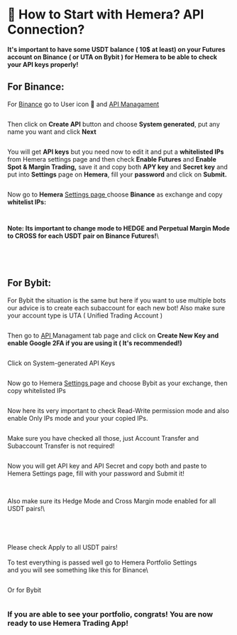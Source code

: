 # 🔑 How to Start with Hemera? API Connection?

**It's important to have some USDT balance ( 10$ at least)  on your Futures account on Binance ( or UTA on Bybit ) for Hemera to be able to check your API keys properly!**

## For Binance:

For [Binance](https://binance.com) go to User icon 👤 and [API Managament](https://www.binance.com/en/my/settings/api-management)

<figure><img src=".gitbook/assets/binance1.png" alt=""><figcaption></figcaption></figure>

Then click on **Create API** button and choose **System generated**, put any name you want and click **Next**

<figure><img src=".gitbook/assets/binance2.png" alt=""><figcaption></figcaption></figure>

You will get **API keys** but you need now to edit it and put a **whitelisted IPs** from Hemera settings page and then check **Enable Futures** and **Enable Spot & Margin Trading,** save it and copy both **APY key** and **Secret key** and put into **Settings** page on **Hemera**, fill your **password** and click on **Submit.**

<figure><img src=".gitbook/assets/binance3.png" alt=""><figcaption></figcaption></figure>

Now go to **Hemera** [Settings page ](https://hemeratrading.net/user/settings)choose **Binance** as exchange and copy **whitelist IPs:**

<figure><img src=".gitbook/assets/settings.png" alt=""><figcaption></figcaption></figure>

<figure><img src=".gitbook/assets/biannce4.png" alt=""><figcaption></figcaption></figure>

**Note: Its important to change mode to HEDGE and Perpetual Margin Mode to CROSS for each USDT pair on Binance Futures!**\


<figure><img src=".gitbook/assets/sett1.png" alt=""><figcaption></figcaption></figure>

<figure><img src=".gitbook/assets/oneway.png" alt=""><figcaption></figcaption></figure>

<figure><img src=".gitbook/assets/hedge1.png" alt=""><figcaption></figcaption></figure>

<figure><img src=".gitbook/assets/cross.png" alt=""><figcaption></figcaption></figure>



## For Bybit:

For Bybit the situation is the same but here if you want to use multiple bots our advice is to create each subaccount for each new bot! Also make sure your account type is UTA ( Unified Trading Account )

<figure><img src=".gitbook/assets/subacc.png" alt=""><figcaption></figcaption></figure>

Then go to [API ](https://www.bybit.com/app/user/api-management)Managament tab page and click on **Create New Key and enable Google 2FA if you are using it ( It's recommended!)**

<figure><img src=".gitbook/assets/bybit1.png" alt=""><figcaption></figcaption></figure>

Click on System-generated API Keys

<figure><img src=".gitbook/assets/bybit2.png" alt=""><figcaption></figcaption></figure>

Now go to Hemera [Settings ](https://hemeratrading.net/user/settings)page and choose Bybit as your exchange, then copy whitelisted IPs

<figure><img src=".gitbook/assets/copyips.png" alt=""><figcaption></figcaption></figure>

Now here its very important to check Read-Write permission mode and also enable Only IPs mode and your your copied IPs.

<figure><img src=".gitbook/assets/bybit3.png" alt=""><figcaption></figcaption></figure>

Make sure you have checked all those, just Account Transfer and Subaccount Transfer is not required!

<figure><img src=".gitbook/assets/bybit4.png" alt=""><figcaption></figcaption></figure>

Now you will get API key and API Secret and copy both and paste to Hemera Settings page, fill with your password and Submit it!

<figure><img src=".gitbook/assets/bybit5.png" alt=""><figcaption></figcaption></figure>

\
Also make sure its Hedge Mode and Cross Margin mode enabled for all USDT pairs!\


<figure><img src=".gitbook/assets/cross0.png" alt=""><figcaption></figcaption></figure>

<figure><img src=".gitbook/assets/cross1.png" alt=""><figcaption></figcaption></figure>

<figure><img src=".gitbook/assets/hedge0.png" alt=""><figcaption></figcaption></figure>

<figure><img src=".gitbook/assets/hedge2.png" alt=""><figcaption></figcaption></figure>

Please check Apply to all USDT pairs!\
\
To test everything is passed well go to Hemera Portfolio Settings\
and you will see something like this for Binance\


<figure><img src=".gitbook/assets/portfolio.png" alt=""><figcaption></figcaption></figure>

Or for Bybit

<figure><img src=".gitbook/assets/port2.png" alt=""><figcaption></figcaption></figure>



### If you are able to see your portfolio, congrats! You are now ready to use Hemera Trading App!
